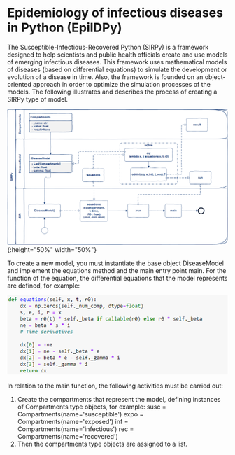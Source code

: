 Epidemiology of infectious diseases in Python (EpilDPy)
==============================================
The Susceptible-Infectious-Recovered Python (SIRPy) is a framework 
designed to help scientists and public health officials create and 
use models of emerging infectious diseases. This framework uses 
mathematical models of diseases (based on differential equations) 
to simulate the development or evolution of a disease in time. 
Also, the framework is founded on an object-oriented approach in 
order to optimize the simulation processes of the models. 
The following illustrates and describes the process of creating a 
SIRPy type of model.


![](./media/BPM_SIRPy.png){:height="50%" width="50%"}

To create a new model, you must instantiate the base object 
DiseaseModel and implement the equations method and the main 
entry point main. For the function of the equation, the differential 
equations that the model represents are defined, for example:

![](./media/equations.png)

In relation to the main function, the following activities must be carried out:
1.	Create the compartments that represent the model, defining instances of Compartments type objects, for example:
        susc = Compartments(name='susceptible')
        expo = Compartments(name='exposed')
        inf = Compartments(name='infectious')
        rec = Compartments(name='recovered')
2.	Then the compartments type objects are assigned to a list.

